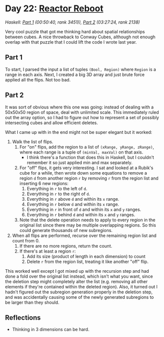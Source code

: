 # Day 22: [Reactor Reboot](https://adventofcode.com/2021/day/22)
*Haskell: [Part 1](https://github.com/DestyNova/advent_of_code_2021/blob/main/day22/Part1.hs) (00:50:40, rank 3451)), [Part 2](https://github.com/DestyNova/advent_of_code_2021/blob/main/day22/Part2.hs) (03:27:24, rank 2138)*

Very cool puzzle that got me thinking hard about spatial relationships between cubes. A nice throwback to Conway Cubes, although not enough overlap with that puzzle that I could lift the code I wrote last year.

## Part 1

To start, I parsed the input a list of tuples `(Bool, Region)` where `Region` is a range in each axis. Next, I created a big 3D array and just brute force applied all the flips. Not too bad.

## Part 2

It was sort of obvious where this one was going: instead of dealing with a 50x50x50 region of space, deal with unlimited scale. This immediately ruled out the array option, so I had to figure out how to represent a set of possibly intersecting cubes and allow efficient deletes.

What I came up with in the end might not be super elegant but it worked:

1. Walk the list of flips.
    1. For "on" flips, add the region to a list of `(xRange, yRange, zRange)`, where each range is a tuple of `(minVal, maxVal)` on that axis.
        * I think there's a function that does this in Haskell, but I couldn't remember it so just applied min and max separately.
    2. For "off" flips, it gets very interesting. I sat and looked at a Rubik's cube for a while, then wrote down some equations to remove a region `d` from another region `r` by removing `r` from the region list and inserting 6 new regions:
        1. Everything in `r` to the left of `d`.
        2. Everything in `r` to the right of `d`.
        3. Everything in `r` above `d` and within its `x` range.
        4. Everything in `r` below `d` and within its `x` range.
        5. Everything in `r` in front of `d` and within its `x` and `y` ranges.
        6. Everything in `r` behind `d` and within its `x` and `y` ranges.
    3. Note that the delete operation needs to apply to every region in the original list since there may be multiple overlapping regions. So this could generate thousands of new subregions.
2. When all flips are performed, recurse over the remaining region list and count from 0.
    1. If there are no more regions, return the count.
    1. If there's at least a region `r`:
        1. Add its size (product of length in each dimension) to count
        1. Delete `r` from the region list, treating it like another "off" flip.

This worked well except I got mixed up with the recursion step and had done a fold over the original list instead, which isn't what you want, since the deletion step might completely alter the list (e.g. removing all other elements if they're contained within the deleted region). Also, it turned out I hadn't figured out the subregion generation properly in the deletion step, and was accidentally causing some of the newly generated subregions to be larger than they should.

## Reflections

* Thinking in 3 dimensions can be hard.

